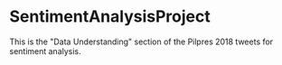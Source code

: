 # SentimentAnalysisProject
This is the "Data Understanding" section of the Pilpres 2018 tweets for sentiment analysis.
